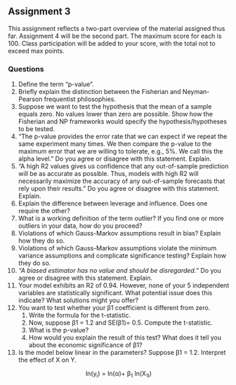 <meta charset="UTF-8">

## Assignment 3

This assignment reflects a two-part overview of the material assigned thus far. Assignment 4 will be the second part. The maximum score for each is 100. Class participation will be added to your score, with the total not to exceed max points.

### Questions

1. Define the term “p-value”.
2. Briefly explain the distinction between the Fisherian and Neyman-Pearson frequentist philosophies.
3. Suppose we want to test the hypothesis that the mean of a sample equals zero. No values lower than zero are possible. Show how the Fisherian and NP frameworks would specify the hypothesis/hypotheses to be tested.
4. “The p-value provides the error rate that we can expect if we repeat the same experiment many times. We then compare the p-value to the maximum error that we are willing to tolerate, e.g., 5%. We call this the alpha level.” Do you agree or disagree with this statement. Explain.
5. “A high R2 values gives us confidence that any out-of-sample prediction will be as accurate as possible. Thus, models with high R2 will necessarily maximize the accuracy of any out-of-sample forecasts that rely upon their results.” Do you agree or disagree with this statement. Explain.
6. Explain the difference between leverage and influence. Does one require the other?
7. What is a working definition of the term outlier? If you find one or more outliers in your data, how do you proceed?
8. Violations of which Gauss-Markov assumptions result in bias? Explain how they do so.
9. Violations of which Gauss-Markov assumptions violate the minimum variance assumptions and complicate significance testing? Explain how they do so.
10. *“A biased estimator has no value and should be disregarded.”* Do you agree or disagree with this statement. Explain.
11. Your model exhibits an R2 of 0.94. However, none of your 5 independent variables are statistically significant. What potential issue does this indicate? What solutions might you offer?
12. You want to test whether your β1 coefficient is different from zero.
    1. Write the formula for the t-statistic.
    2. Now, suppose β1 = 1.2 and SE(β1)= 0.5. Compute the t-statistic.
    3. What is the p-value?
    4. How would you explain the result of this test? What does it tell you about the economic significance of β1?
13. Is the model below linear in the parameters? Suppose β1 = 1.2. Interpret the effect of X on Y. 
<p style="text-align: center;">ln(y<sub>i</sub>) = ln⁡(&alpha;)+ &beta;<sub>1</sub> ln⁡(X<sub>1i</sub>)</p>
